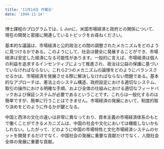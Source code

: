 ```yaml
---
title: '11月14日 月曜日'
date: '1994-11-14'
---
```


博士課程のプログラムでは、L Junに、米国市場経済と政府との関係について、現在の開発と密接に関連しているトピックをお尋ねください。

基本的な議論は、市場経済と公的政治との間の調整されたメカニズムをどのように見つけるかである。このようにして、社会は健全に発展することができ、市場経済は安定した経済になる可能性があります。一般的に言えば、市場経済は個人の利益を追求するインセンティブによって推進され、政治は公益の保護に基づいていなければならない。これら2つのメカニズムの論理をどのようにバランスさせるかは、市場経済を発展させる際に解決しなければならない問題である。基本的なアプローチは、憲法上のシステム構造、政府設定における適切なシステム、取引の操作における明確な手順、および全体の仕組みにおける適切なフィードバックおよび保証システムが必要であるということです。これらは一般化するのは簡単ですが、簡単に行うことはできません。市場経済の発展において、制度的取り決めをどのように作るかが鍵となる。

中国と西洋の文化の違いは非常に異なっており、資本主義の市場経済体系のもとで働くことができるメカニズムは、中国の社会や文化においては機能しないかもしれない。したがって、どのように中国の市場特性と文化市場経済システムのセットを開発するだけでなく、中国社会の発展に重要な貢献だけでなく、人間社会全体の発展に重要な貢献。


